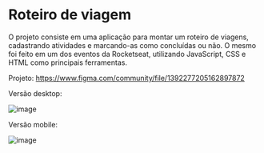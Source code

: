 # Roteiro de viagem
  O projeto consiste em uma aplicação para montar um roteiro de viagens, cadastrando atividades e marcando-as como concluídas ou não. O mesmo foi feito em um dos eventos da Rocketseat, utilizando JavaScript, CSS e HTML como principais ferramentas.

Projeto: https://www.figma.com/community/file/1392277205162897872

Versão desktop:

![image](https://github.com/user-attachments/assets/6738be9f-0d3a-4a76-b725-0bd54c3b2c8b)

Versão mobile:

![image](https://github.com/user-attachments/assets/045ce1a2-9628-42b5-a246-1158fad39439)

